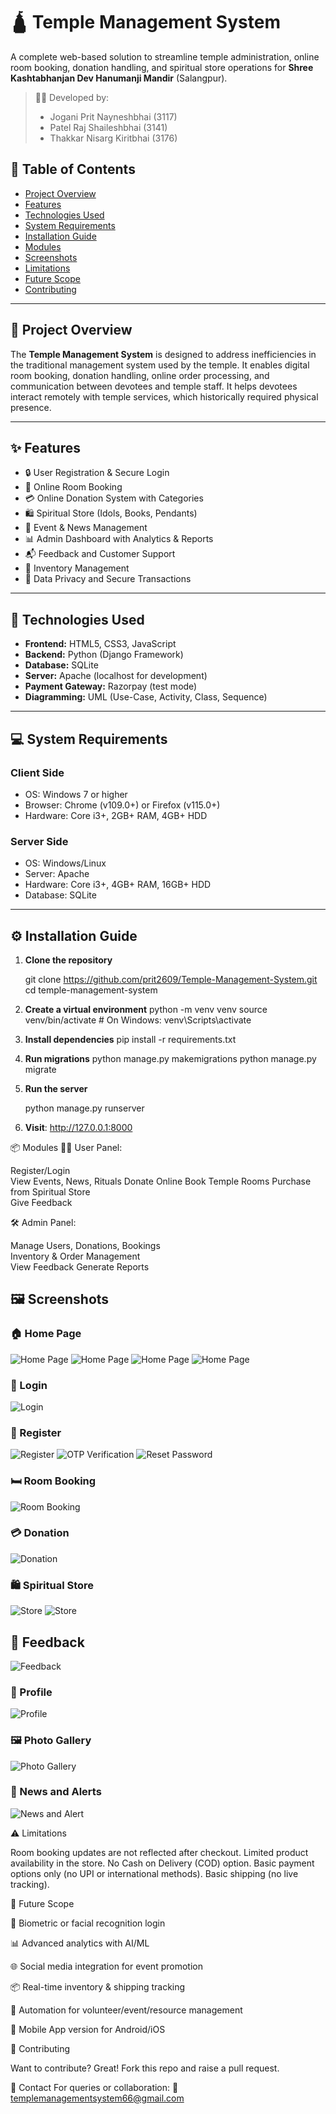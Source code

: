 # 🛕 Temple Management System

A complete web-based solution to streamline temple administration, online room booking, donation handling, and spiritual store operations for **Shree Kashtabhanjan Dev Hanumanji Mandir** (Salangpur).

> 👨‍💻 Developed by:  
> - Jogani Prit Nayneshbhai (3117)  
> - Patel Raj Shaileshbhai (3141)  
> - Thakkar Nisarg Kiritbhai (3176)

## 📑 Table of Contents

- [Project Overview](#project-overview)
- [Features](#features)
- [Technologies Used](#technologies-used)
- [System Requirements](#system-requirements)
- [Installation Guide](#installation-guide)
- [Modules](#modules)
- [Screenshots](#screenshots)
- [Limitations](#limitations)
- [Future Scope](#future-scope)
- [Contributing](#contributing)

---

## 📌 Project Overview

The **Temple Management System** is designed to address inefficiencies in the traditional management system used by the temple. It enables digital room booking, donation handling, online order processing, and communication between devotees and temple staff. It helps devotees interact remotely with temple services, which historically required physical presence.

---

## ✨ Features

- 🔒 User Registration & Secure Login
- 📅 Online Room Booking
- 💳 Online Donation System with Categories
- 🛍️ Spiritual Store (Idols, Books, Pendants)
- 📢 Event & News Management
- 📊 Admin Dashboard with Analytics & Reports
- 📬 Feedback and Customer Support
- 📂 Inventory Management
- 🔐 Data Privacy and Secure Transactions

---

## 🧰 Technologies Used

- **Frontend:** HTML5, CSS3, JavaScript  
- **Backend:** Python (Django Framework)  
- **Database:** SQLite  
- **Server:** Apache (localhost for development)  
- **Payment Gateway:** Razorpay (test mode)  
- **Diagramming:** UML (Use-Case, Activity, Class, Sequence)

---

## 💻 System Requirements

### Client Side
- OS: Windows 7 or higher  
- Browser: Chrome (v109.0+) or Firefox (v115.0+)  
- Hardware: Core i3+, 2GB+ RAM, 4GB+ HDD

### Server Side
- OS: Windows/Linux  
- Server: Apache  
- Hardware: Core i3+, 4GB+ RAM, 16GB+ HDD  
- Database: SQLite  

---

## ⚙️ Installation Guide

1. **Clone the repository**

   git clone https://github.com/prit2609/Temple-Management-System.git
   cd temple-management-system

2. **Create a virtual environment**
  python -m venv venv
  source venv/bin/activate  # On Windows: venv\Scripts\activate

3. **Install dependencies**
  pip install -r requirements.txt

4. **Run migrations**
  python manage.py makemigrations
  python manage.py migrate

5. **Run the server**

   python manage.py runserver

7. **Visit**: http://127.0.0.1:8000

📦 Modules
  🙍‍♂️ User Panel:
    
  Register/Login  
  View Events, News, Rituals
  Donate Online
  Book Temple Rooms
  Purchase from Spiritual Store  
  Give Feedback

  
  🛠️ Admin Panel:
    
   Manage Users, Donations, Bookings    
   Inventory & Order Management    
   View Feedback
   Generate Reports


  ## 🖼️ Screenshots

   ### 🏠 Home Page
![Home Page](screenshots/Home_1.png)
![Home Page](screenshots/Home_2.png)
![Home Page](screenshots/Home_3.png)
![Home Page](screenshots/Home_4.png)


   ### 🔐 Login
![Login](screenshots/Login.png)

   ### 📝 Register
   ![Register](screenshots/Register.png)
   ![OTP Verification](screenshots/OTP.png)
   ![Reset Password](screenshots/OTP_For_Change_Password.png)

   ### 🛏️ Room Booking
   ![Room Booking](screenshots/RoomBooking.png)

   ### 💳 Donation
   ![Donation](screenshots/Donation.png)

   ### 🛍️ Spiritual Store
   ![Store](screenshots/Store.png)
   ![Store](screenshots/Store_2.png)

   ## 💬 Feedback
   ![Feedback](screenshots/Feedback.png)

   ### 👤 Profile
   ![Profile](screenshots/Profile.png)

   ### 🖼️ Photo Gallery
   ![Photo Gallery](https://raw.githubusercontent.com/prit2609/Temple-Management-System/main/screenshots/Photo_Gallery.png)

   ### 📢 News and Alerts
   ![News and Alert](screenshots/New_and_Alert.png)


  ⚠️ Limitations

   Room booking updates are not reflected after checkout.
   Limited product availability in the store.
   No Cash on Delivery (COD) option.
   Basic payment options only (no UPI or international methods).
   Basic shipping (no live tracking).


  🔮 Future Scope
  
   🔐 Biometric or facial recognition login
   
   📊 Advanced analytics with AI/ML
   
   🌐 Social media integration for event promotion
   
   📦 Real-time inventory & shipping tracking
   
   🔁 Automation for volunteer/event/resource management
   
   📱 Mobile App version for Android/iOS

  🤝 Contributing
    
   Want to contribute? Great! Fork this repo and raise a pull request.

  📧 Contact
   For queries or collaboration: 📨 templemanagementsystem66@gmail.com
